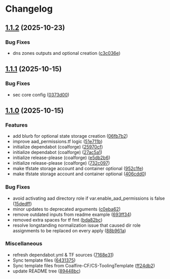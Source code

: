 # Changelog

## [1.1.2](https://github.com/Coalfire-CF/terraform-azurerm-security-core/compare/v1.1.1...v1.1.2) (2025-10-23)


### Bug Fixes

* dns zones outputs and optional creation ([c3c036e](https://github.com/Coalfire-CF/terraform-azurerm-security-core/commit/c3c036e7182e76915abee6f1d1b099316cda6dfa))

## [1.1.1](https://github.com/Coalfire-CF/terraform-azurerm-security-core/compare/v1.1.0...v1.1.1) (2025-10-15)


### Bug Fixes

* sec core config ([0373d00](https://github.com/Coalfire-CF/terraform-azurerm-security-core/commit/0373d00bd36f06c41aef2f8e5ebad1d94e113016))

## [1.1.0](https://github.com/Coalfire-CF/terraform-azurerm-security-core/compare/v1.0.5...v1.1.0) (2025-10-15)


### Features

* add blurb for optional state storage creation ([06fb7b2](https://github.com/Coalfire-CF/terraform-azurerm-security-core/commit/06fb7b21f4bcec074dd01db74e1709951b9c2222))
* improve aad_permissions.tf logic ([51e711b](https://github.com/Coalfire-CF/terraform-azurerm-security-core/commit/51e711b3ab5985d80c988639784e01bc6ee7c9a1))
* initialize dependabot (coalforge) ([25970cf](https://github.com/Coalfire-CF/terraform-azurerm-security-core/commit/25970cfa4e3021e15079afe3f4df0277c2d5216b))
* initialize dependabot (coalforge) ([27ac5a1](https://github.com/Coalfire-CF/terraform-azurerm-security-core/commit/27ac5a1f282a9d1f6f34a1aaa4c351e4eb735d40))
* initialize release-please (coalforge) ([e5db2b6](https://github.com/Coalfire-CF/terraform-azurerm-security-core/commit/e5db2b669ac01e5b4a13ecb7a89783d8fe1c964c))
* initialize release-please (coalforge) ([732c097](https://github.com/Coalfire-CF/terraform-azurerm-security-core/commit/732c0972bc66c97a8442d0a25d455633bd1cc97a))
* make tfstate storage account and container optional ([952c1fe](https://github.com/Coalfire-CF/terraform-azurerm-security-core/commit/952c1fe15a71635aa47236634aadd860f67bf761))
* make tfstate storage account and container optional ([406cdd0](https://github.com/Coalfire-CF/terraform-azurerm-security-core/commit/406cdd0ed3c3f9d35ed82e3f416dacb6b73d5fe8))


### Bug Fixes

* avoid activating aad directory role if var.enable_aad_permissions is false ([15dedff](https://github.com/Coalfire-CF/terraform-azurerm-security-core/commit/15dedffc4322d847a5685f1d6365726fb3e7a37b))
* minor updates to deprecated arguments ([c0eba62](https://github.com/Coalfire-CF/terraform-azurerm-security-core/commit/c0eba6249a3ee0fbb197a8789cfdcb721a43d106))
* remove outdated inputs from readme example ([693ff34](https://github.com/Coalfire-CF/terraform-azurerm-security-core/commit/693ff3457e715c7efab55777026e536edc1387de))
* removed extra spaces for tf fmt ([bda82bc](https://github.com/Coalfire-CF/terraform-azurerm-security-core/commit/bda82bceca1ace5fd4b9fa2de5659c31c0cc5355))
* resolve longstanding normalization issue that caused dir role assignments to be replaced on every apply ([88b961a](https://github.com/Coalfire-CF/terraform-azurerm-security-core/commit/88b961a7185680260af116003d3efed3691ac891))


### Miscellaneous

* refresh dependabot.yml & TF sources ([7168e31](https://github.com/Coalfire-CF/terraform-azurerm-security-core/commit/7168e3164f3fb071b87ee287f3fde53dc849096b))
* Sync template files ([6431375](https://github.com/Coalfire-CF/terraform-azurerm-security-core/commit/6431375c7c7ef170d60fc50e251e6b5677a6ab49))
* Sync template files from Coalfire-CF/CS-ToolingTemplate ([ff24db2](https://github.com/Coalfire-CF/terraform-azurerm-security-core/commit/ff24db23120982d5771fdc42e4eb57d334c1045f))
* update README tree ([89448bc](https://github.com/Coalfire-CF/terraform-azurerm-security-core/commit/89448bcb7e36208cd068060343e8fba787d891b7))
